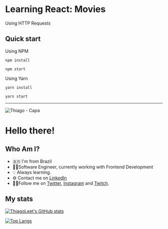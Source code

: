 # Learning React: Movies

Using HTTP Requests

## Quick start

Using NPM

`npm install`

`npm start`

Using Yarn

`yarn install`

`yarn start`

---

![Thiago - Capa](https://user-images.githubusercontent.com/9437391/153274659-915c4df9-0032-4757-a9a2-6a85107c276b.png)

# Hello there!

## Who Am I?

- 🇧🇷 I'm from Brazil
- 👨‍💻Software Engineer, currently working with Frontend Development
- 💡 Always learning.
- ⚙️ Contact me on [LinkedIn](https://www.linkedin.com/in/thiagofmleite/)
- 🚶‍♂️Follow me on [Twitter](https://twitter.com/thiagoleite), [Instagram](https://instagram.com/thiagoleet) and [Twitch](https://twitch.tv/thiagoleet).

## My stats

[![ThiagoLeet's GitHub stats](https://github-readme-stats.vercel.app/api?username=thiagoleet&show_icons=true&theme=radical&count_private=true)](https://github.com/anuraghazra/github-readme-stats)

[![Top Langs](https://github-readme-stats.vercel.app/api/top-langs/?username=thiagoleet&theme=radical&layout=compact)](https://github.com/anuraghazra/github-readme-stats)
